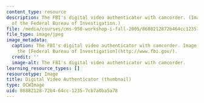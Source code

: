 ```yaml
---
content_type: resource
description: The FBI's digital video authenticator with camcorder. (Image courtesy
  of the Federal Bureau of Investigation.)
file: /media/courses/cms-950-workshop-i-fall-2005/8688212872b464cc12357cb7a0ba5a78_cms-950f05-th.jpg
file_type: image/jpeg
image_metadata:
  caption: The FBI's digital video authenticator with camcorder. Image courtesy of
    the [Federal Bureau of Investigation](http://www.fbi.gov/).
  credit: ''
  image-alt: The FBI's digital video authenticator with camcorder.
learning_resource_types: []
resourcetype: Image
title: Digital Video Authenticator (thumbnail)
type: OCWImage
uid: 86882128-72b4-64cc-1235-7cb7a0ba5a78
---
```

